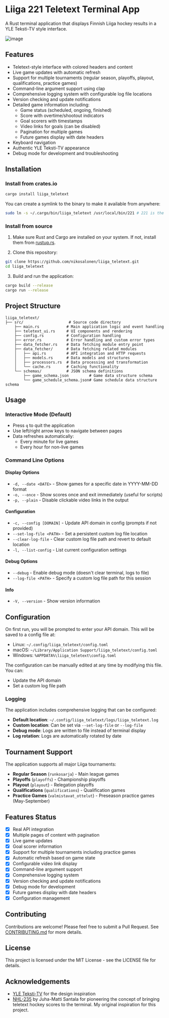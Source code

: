 # Liiga 221 Teletext Terminal App

A Rust terminal application that displays Finnish Liiga hockey results in a YLE Teksti-TV style interface.

![image](https://github.com/user-attachments/assets/edc71086-c07b-4bae-98ba-4c79353ee89a)


## Features

- Teletext-style interface with colored headers and content
- Live game updates with automatic refresh
- Support for multiple tournaments (regular season, playoffs, playout, qualifications, practice games)
- Command-line argument support using clap
- Comprehensive logging system with configurable log file locations
- Version checking and update notifications
- Detailed game information including:
  - Game status (scheduled, ongoing, finished)
  - Score with overtime/shootout indicators
  - Goal scorers with timestamps
  - Video links for goals (can be disabled)
  - Pagination for multiple games
  - Future games display with date headers
- Keyboard navigation
- Authentic YLE Teksti-TV appearance
- Debug mode for development and troubleshooting

## Installation

### Install from crates.io

```bash
cargo install liiga_teletext
```

You can create a symlink to the binary to make it available from anywhere:

```bash
sudo ln -s ~/.cargo/bin/liiga_teletext /usr/local/bin/221 # 221 is the channel number of YLE Teksti-TV
```

### Install from source

1. Make sure Rust and Cargo are installed on your system. If not, install them from [rustup.rs](https://rustup.rs/).

2. Clone this repository:

```bash
git clone https://github.com/nikosalonen/liiga_teletext.git
cd liiga_teletext
```

3. Build and run the application:

```bash
cargo build --release
cargo run --release
```

## Project Structure

```
liiga_teletext/
├── src/                    # Source code directory
    ├── main.rs            # Main application logic and event handling
    ├── teletext_ui.rs     # UI components and rendering
    ├── config.rs          # Configuration handling
    ├── error.rs           # Error handling and custom error types
    ├── data_fetcher.rs    # Data fetching module entry point
    ├── data_fetcher/      # Data fetching related modules
    │   ├── api.rs         # API integration and HTTP requests
    │   ├── models.rs      # Data models and structures
    │   ├── processors.rs  # Data processing and transformation
    │   └── cache.rs       # Caching functionality
    └── schemas/           # JSON schema definitions
        ├── game_schema.json         # Game data structure schema
        └── game_schedule_schema.json# Game schedule data structure schema

```

## Usage

### Interactive Mode (Default)
- Press `q` to quit the application
- Use left/right arrow keys to navigate between pages
- Data refreshes automatically:
  - Every minute for live games
  - Every hour for non-live games

### Command Line Options

#### Display Options
- `-d, --date <DATE>` - Show games for a specific date in YYYY-MM-DD format
- `-o, --once` - Show scores once and exit immediately (useful for scripts)
- `-p, --plain` - Disable clickable video links in the output

#### Configuration
- `-c, --config [DOMAIN]` - Update API domain in config (prompts if not provided)
- `--set-log-file <PATH>` - Set a persistent custom log file location
- `--clear-log-file` - Clear custom log file path and revert to default location
- `-l, --list-config` - List current configuration settings

#### Debug Options
- `--debug` - Enable debug mode (doesn't clear terminal, logs to file)
- `--log-file <PATH>` - Specify a custom log file path for this session

#### Info
- `-V, --version` - Show version information

## Configuration

On first run, you will be prompted to enter your API domain. This will be saved to a config file at:

- Linux: `~/.config/liiga_teletext/config.toml`
- macOS: `~/Library/Application Support/liiga_teletext/config.toml`
- Windows: `%APPDATA%\liiga_teletext\config.toml`

The configuration can be manually edited at any time by modifying this file. You can:

- Update the API domain
- Set a custom log file path

### Logging

The application includes comprehensive logging that can be configured:

- **Default location**: `~/.config/liiga_teletext/logs/liiga_teletext.log`
- **Custom location**: Can be set via `--set-log-file` or `--log-file`
- **Debug mode**: Logs are written to file instead of terminal display
- **Log rotation**: Logs are automatically rotated by date

## Tournament Support

The application supports all major Liiga tournaments:

- **Regular Season** (`runkosarja`) - Main league games
- **Playoffs** (`playoffs`) - Championship playoffs
- **Playout** (`playout`) - Relegation playoffs
- **Qualifications** (`qualifications`) - Qualification games
- **Practice Games** (`valmistavat_ottelut`) - Preseason practice games (May-September)

## Features Status

- [x] Real API integration
- [x] Multiple pages of content with pagination
- [x] Live game updates
- [x] Goal scorer information
- [x] Support for multiple tournaments including practice games
- [x] Automatic refresh based on game state
- [x] Configurable video link display
- [x] Command-line argument support
- [x] Comprehensive logging system
- [x] Version checking and update notifications
- [x] Debug mode for development
- [x] Future games display with date headers
- [x] Configuration management

## Contributing

Contributions are welcome! Please feel free to submit a Pull Request. See [CONTRIBUTING.md](CONTRIBUTING.md) for more details.

## License

This project is licensed under the MIT License - see the LICENSE file for details.

## Acknowledgements

- [YLE Teksti-TV](https://yle.fi/aihe/tekstitv?P=221) for the design inspiration
- [NHL-235](https://github.com/Hamatti/nhl-235) by Juha-Matti Santala for pioneering the concept of bringing teletext hockey scores to the terminal. My original inspiration for this project.
